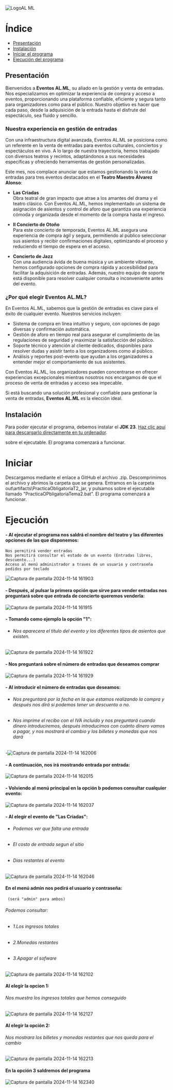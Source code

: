 ![LogoAL ML](https://github.com/user-attachments/assets/6ac0f881-0f7e-49de-958c-ee6509062fcd)

# Índice

- [Presentación](#Presentacion)
- [Instalación](#Instalación)
- [Iniciar el programa](#Iniciar)
- [Ejecución del programa](#Ejecución)

## Presentación

Bienvenidos a **Eventos AL.ML**, su aliado en la gestión y venta de entradas. Nos especializamos en optimizar la experiencia de compra y acceso a eventos, proporcionando una plataforma confiable, eficiente y segura tanto para organizadores como para el público. Nuestro objetivo es hacer que cada paso, desde la adquisición de la entrada hasta el disfrute del espectáculo, sea fluido y sencillo.

### Nuestra experiencia en gestión de entradas

Con una infraestructura digital avanzada, Eventos AL.ML se posiciona como un referente en la venta de entradas para eventos culturales, conciertos y espectáculos en vivo. A lo largo de nuestra trayectoria, hemos trabajado con diversos teatros y recintos, adaptándonos a sus necesidades específicas y ofreciendo herramientas de gestión personalizadas.

Este mes, nos complace anunciar que estamos gestionando la venta de entradas para tres eventos destacados en el **Teatro Maestro Álvarez Alonso**:

- **Las Criadas**  
  Obra teatral de gran impacto que atrae a los amantes del drama y el teatro clásico. Con Eventos AL.ML, hemos implementado un sistema de asignación de asientos y control de aforo que garantiza una experiencia cómoda y organizada desde el momento de la compra hasta el ingreso.

- **II Concierto de Otoño**  
  Para este concierto de temporada, Eventos AL.ML asegura una experiencia de compra ágil y segura, permitiendo al público seleccionar sus asientos y recibir confirmaciones digitales, optimizando el proceso y reduciendo el tiempo de espera en el acceso.

- **Concierto de Jazz**  
  Con una audiencia ávida de buena música y un ambiente vibrante, hemos configurado opciones de compra rápida y accesibilidad para facilitar la adquisición de entradas. Además, nuestro equipo de soporte está disponible para resolver cualquier consulta o inconveniente antes del evento.

### ¿Por qué elegir Eventos AL.ML?

En Eventos AL.ML, sabemos que la gestión de entradas es clave para el éxito de cualquier evento. Nuestros servicios incluyen:

- Sistema de compra en línea intuitivo y seguro, con opciones de pago diversas y confirmación automática.
- Gestión de aforo en tiempo real para asegurar el cumplimiento de las regulaciones de seguridad y maximizar la satisfacción del público.
- Soporte técnico y atención al cliente dedicados, disponibles para resolver dudas y asistir tanto a los organizadores como al público.
- Análisis y reportes post-evento que ayudan a los organizadores a entender mejor el comportamiento de sus asistentes.

Con Eventos AL.ML, los organizadores pueden concentrarse en ofrecer experiencias excepcionales mientras nosotros nos encargamos de que el proceso de venta de entradas y acceso sea impecable.

Si está buscando una solución profesional y confiable para gestionar la venta de entradas, **Eventos AL.ML** es la elección ideal.

## Instalación

Para poder ejecutar el programa, debemos instalar el **JDK 23**. [Haz clic aquí para descargarlo directamente en tu ordenador](https://download.oracle.com/java/23/latest/jdk-23_windows-x64_bin.exe).

sobre el ejecutable. El programa comenzará a funcionar.

# Iniciar
Descargamos mediante el enlace a GitHub el archivo .zip.
Descomprimimos el archivo y abrimos la carpeta que se genera.
Entramos en la carpeta out\artifacts\PracticaObligatoriaT2_jar, y pulsamos sobre el ejecutable llamado "PracticaOPbligatoriaTema2.bat". El programa comenzará a funcionar.

# Ejecución
#### - Al ejecutar el programa nos saldrá el nombre del teatro  y las diferentes opciones de las que disponemos:
	Nos permitirá vender entradas
	Nos permitirá consultar el estado de un evento (Entradas libres, descuento...)
	Acceso al menú administrador a traves de un usuario y contraseña pedidos por teclado


![Captura de pantalla 2024-11-14 161903](https://github.com/user-attachments/assets/27f1bc27-be4a-41d3-baf5-fbee16fe6960)

####  - Después, al pulsar la primera opción que sirve para vender entradas nos preguntará sobre que entrada de concierto queremos venderla: 
		
![Captura de pantalla 2024-11-14 161915](https://github.com/user-attachments/assets/68a50dbb-4088-41c8-9b20-8d8882089948)

#### - Tomando como ejemplo la opción "1":
- ###### Nos aparecera el título del evento y los diferentes tipos de asientos que existen.
![Captura de pantalla 2024-11-14 161922](https://github.com/user-attachments/assets/53d947b5-dcc2-4805-afa4-286a9eaefaf9)

#### - Nos preguntará sobre el número de entradas que deseamos comprar
![Captura de pantalla 2024-11-14 161929](https://github.com/user-attachments/assets/362311d7-60fa-4f67-9986-3de801985294)

#### - Al introducir el número de entradas que deseamos:
- ###### Nos preguntará por la fecha en la que estamos realizando la compra y después nos dirá si podemos tener un descuento o no.
- ###### Nos imprime el recibo con el IVA incluido y nos preguntará cuando dinero introduciremos, después introducimos con cuánto dinero vamos a pagar, y nos mostrará el cambio y los billetes y monedas que nos dará

-![Captura de pantalla 2024-11-14 162006](https://github.com/user-attachments/assets/dc7a82f4-8f44-4259-b2cb-6446cedc272a)

#### - A continuación, nos irá mostrando entrada por entrada:
![Captura de pantalla 2024-11-14 162015](https://github.com/user-attachments/assets/03990b90-c11d-487b-a917-74336899fa85)

#### - Volviendo al menú principal en la opción b podemos consultar cualquier evento:
![Captura de pantalla 2024-11-14 162037](https://github.com/user-attachments/assets/4ace897f-e994-474a-9d3d-1c1ffa21f00e)

#### - Al elegir el evento de "Las Criadas":
- ###### Podemos ver que falta una entrada
- ###### El costo de entrada segun el sitio
- ###### Dias restantes al evento
![Captura de pantalla 2024-11-14 162046](https://github.com/user-attachments/assets/ce2d94b0-1882-41fb-8fc1-9bebc3379209)

#### En el menú admin nos pedirá el usuario y contraseña:
	 (será "admin" para ambos)
###### Podemos consultar:
- ###### 1.Los ingresos totales
- ###### 2.Monedas restantes
- ###### 3.Apagar el sofware
![Captura de pantalla 2024-11-14 162102](https://github.com/user-attachments/assets/7d340237-2787-4362-bcaf-64f2bf671bbf)

#### Al elegir la opcion 1:
###### Nos muestra los ingresos totales que hemos conseguido
![Captura de pantalla 2024-11-14 162127](https://github.com/user-attachments/assets/b82d2b60-a79a-4499-9ab7-3f80746454fe)

#### Al elegir la opción 2:
###### Nos mostrara los billetes y monedas restantes que nos queda para el cambio
![Captura de pantalla 2024-11-14 162213](https://github.com/user-attachments/assets/507ab413-56fd-4eb2-adeb-006a0ba93baf)

#### En la opción 3 saldremos del programa
![Captura de pantalla 2024-11-14 162340](https://github.com/user-attachments/assets/22839254-1ca0-4302-95dc-91a5b1b67d71)
